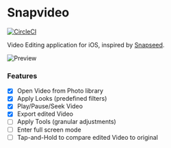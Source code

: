 # Snapvideo

[![CircleCI](https://circleci.com/gh/Anastasia-Petrova/Snapvideo.svg?style=svg)](https://circleci.com/gh/Anastasia-Petrova/Snapvideo)

Video Editing application for iOS, inspired by [Snapseed](https://apps.apple.com/gb/app/snapseed/id439438619).

![Preview](https://i.imgur.com/JgIJM5z.gif)

### Features

- [x] Open Video from Photo library
- [x] Apply Looks (predefined filters)
- [x] Play/Pause/Seek Video
- [x] Export edited Video
- [ ] Apply Tools (granular adjustments)
- [ ] Enter full screen mode
- [ ] Tap-and-Hold to compare edited Video to original
